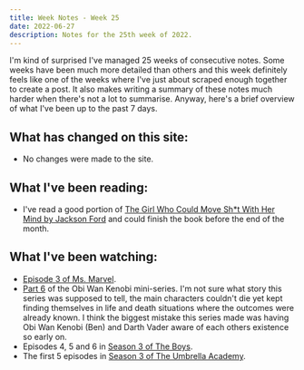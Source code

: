 ```yaml
---
title: Week Notes - Week 25
date: 2022-06-27
description: Notes for the 25th week of 2022.
---
```


I'm kind of surprised I've managed 25 weeks of consecutive notes. Some weeks have been much more detailed than others and this week definitely feels like one of the weeks where I've just about scraped enough together to create a post. It also makes writing a summary of these notes much harder when there's not a lot to summarise. Anyway, here's a brief overview of what I've been up to the past 7 days.

## What has changed on this site:

- No changes were made to the site.

## What I've been reading:

- I've read a good portion of [The Girl Who Could Move Sh\*t With Her Mind by Jackson Ford](/reading/9780356510446/) and could finish the book before the end of the month.

## What I've been watching:

- [Episode 3 of Ms. Marvel](https://www.themoviedb.org/tv/92782-ms-marvel/season/1/episode/3).
- [Part 6](https://www.themoviedb.org/tv/92830-obi-wan-kenobi/season/1/episode/6) of the Obi Wan Kenobi mini-series. I'm not sure what story this series was supposed to tell, the main characters couldn't die yet kept finding themselves in life and death situations where the outcomes were already known. I think the biggest mistake this series made was having Obi Wan Kenobi (Ben) and Darth Vader aware of each others existence so early on.
- Episodes 4, 5 and 6 in [Season 3 of The Boys](https://www.themoviedb.org/tv/76479-the-boys/season/3).
- The first 5 episodes in [Season 3 of The Umbrella Academy](https://www.themoviedb.org/tv/75006-umbrella-academy/season/3).
